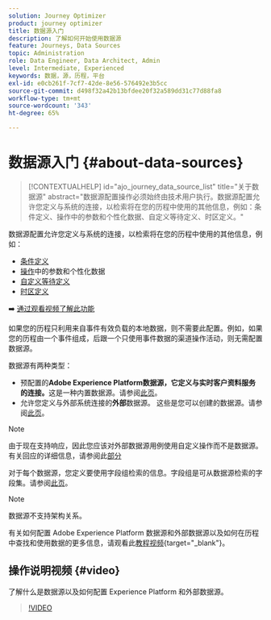 ```yaml
---
solution: Journey Optimizer
product: journey optimizer
title: 数据源入门
description: 了解如何开始使用数据源
feature: Journeys, Data Sources
topic: Administration
role: Data Engineer, Data Architect, Admin
level: Intermediate, Experienced
keywords: 数据，源，历程，平台
exl-id: e0cb261f-7cf7-42de-8e56-576492e3b5cc
source-git-commit: d498f32a42b13bfdee20f32a589dd31c77d88fa8
workflow-type: tm+mt
source-wordcount: '343'
ht-degree: 65%

---
```


# 数据源入门 {#about-data-sources}

>[!CONTEXTUALHELP]
>id="ajo_journey_data_source_list"
>title="关于数据源"
>abstract="数据源配置操作必须始终由技术用户执行。数据源配置允许您定义与系统的连接，以检索将在您的历程中使用的其他信息，例如：条件定义、操作中的参数和个性化数据、自定义等待定义、时区定义。"

数据源配置允许您定义与系统的连接，以检索将在您的历程中使用的其他信息，例如：

* [条件定义](../building-journeys/condition-activity.md)
* [操作](../action/action.md)中的参数和个性化数据
* [自定义等待定义](../building-journeys/wait-activity.md#custom)
* [时区定义](../building-journeys/timezone-management.md)

➡️ [通过观看视频了解此功能](#video)

如果您的历程只利用来自事件有效负载的本地数据，则不需要此配置。例如，如果您的历程由一个事件组成，后跟一个只使用事件数据的渠道操作活动，则无需配置数据源。

数据源有两种类型：

* 预配置的&#x200B;**Adobe Experience Platform数据源，它定义与实时客户资料服务的连接。**&#x200B;这是一种内置数据源。请参阅[此页](../datasource/adobe-experience-platform-data-source.md)。
* 允许您定义与外部系统连接的&#x200B;**外部**&#x200B;数据源。 这些是您可以创建的数据源。请参阅[此页](../datasource/external-data-sources.md)。

>[!NOTE]
>
>由于现在支持响应，因此您应该对外部数据源用例使用自定义操作而不是数据源。 有关回应的详细信息，请参阅此[部分](../action/action-response.md)

对于每个数据源，您定义要使用字段组检索的信息。字段组是可从数据源检索的字段集。请参阅[此页](../datasource/configure-data-sources.md#define-field-groups)。

>[!NOTE]
>
>数据源不支持架构关系。

有关如何配置 Adobe Experience Platform 数据源和外部数据源以及如何在历程中查找和使用数据的更多信息，请观看此[教程视频](https://experienceleague.adobe.com/docs/journey-optimizer-learn/tutorials/journey-configuration/configure-data-sources.html?lang=zh-Hans){target="_blank"}。

## 操作说明视频 {#video}

了解什么是数据源以及如何配置 Experience Platform 和外部数据源。

>[!VIDEO](https://video.tv.adobe.com/v/334256?quality=12)

